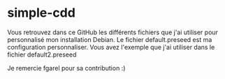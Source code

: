 # simple-cdd
Vous retrouvez dans ce GitHub les différents fichiers que j'ai utiliser pour personnalisé mon installation Debian.
Le fichier default.preseed est ma configuration personnaliser.
Vous avez l'exemple que j'ai utiliser dans le fichier default2.preseed

Je remercie fgarel pour sa contribution :)
